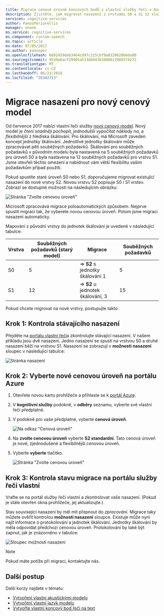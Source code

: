 ```yaml
---
title: Migrace cenové úrovně koncových bodů z vlastní služby řeči v Azure | Microsoft Docs
description: Zjistěte, jak migrovat nasazení z vrstvami S0 a S1 S2 služby řeči vlastní koncové body v kognitivní služby.
services: cognitive-services
author: PanosPeriorellis
manager: onano
ms.service: cognitive-services
ms.component: custom-speech
ms.topic: article
ms.date: 07/05/2017
ms.author: panosper
ms.openlocfilehash: 6d92459deb3464cd97c215cbf9a8320628b6da80
ms.sourcegitcommit: 95d9a6acf29405a533db943b1688612980374272
ms.translationtype: MT
ms.contentlocale: cs-CZ
ms.lasthandoff: 06/23/2018
ms.locfileid: "35342713"
---
```

# <a name="migrate-deployments-to-the-new-pricing-model"></a>Migrace nasazení pro nový cenový model
Od července 2017 nabízí vlastní řeči služby [nový cenový model](https://azure.microsoft.com/pricing/details/cognitive-services/custom-speech-service/). Nový model je *čtení snadněji pochopit*, *jednodušší vypočítat náklady na*, a *flexibilnější* z hlediska škálování. Pro škálování, má Microsoft zaveden koncept jednotky škálování. Jednotlivé jednotky škálování může zpracovávat pěti souběžných požadavků. Škálování pro souběžných požadavků v původním modelu byla nastavená na 5 souběžných požadavků pro úroveň S0 a byla nastavena na 12 souběžných požadavků pro vrstvu S1. Jsme otevřeli těchto omezení a nabídnout vám větší flexibilitu vašim požadavkům případ použití.

Pokud spustíte staré úroveň S0 nebo S1, doporučujeme migrovat existující nasazení do nové vrstvy S2. Novou vrstvu S2 popisuje S0 i S1 vrstev. Zobrazí se dostupné možnosti na následujícím obrázku:

![Stránka "Zvolte cenovou úroveň"](../../../media/cognitive-services/custom-speech-service/custom-speech-pricing-tier.png)

Microsoft zpracovává migrace poloautomatických způsobem. Nejprve spustit migraci tak, že vyberete novou cenovou úroveň. Potom jsme migraci nasazení automaticky.

Mapování z původní vrstvy do jednotek škálování je uvedené v následující tabulce:

| Vrstva | Souběžných požadavků (starý model) | Migrace | Souběžných požadavků |
|----- | ----- | ---- | ---- |
| S0 |  5   |   => **S2** s jednotky škálování 1 |   5 |
| S1 |  12  |   => **S2** u jednotek škálování, 3 |  15 |

Pokud chcete migrovat na nové vrstvy, postupujte takto:

## <a name="step-1-check-your-existing-deployment"></a>Krok 1: Kontrola stávajícího nasazení
Přejděte na [portálu vlastní řeči](http://cris.ai)a zkontrolujte stávající nasazení. V našem příkladu jsou dvě nasazení. Jedno nasazení se spustí na vrstvou S0 a druhé nasazení běží na vrstvou S1. Nasazení se zobrazují v **možnosti nasazení** sloupec v následující tabulce:

![Stránka nasazení](../../../media/cognitive-services/custom-speech-service/custom-speech-deployments.png)

## <a name="step-2-select-your-new-pricing-tier-in-the-azure-portal"></a>Krok 2: Vyberte nové cenovou úroveň na portálu Azure
1. Otevřete novou kartu prohlížeče a přihlaste se k [portál Azure](http://ms.portal.azure.com/). 

2. V **kognitivní služby** podokně, v **odběry** seznamu, vyberte své vlastní řeči předplatné. 

3. V podokně pro vaše předplatné, vyberte **cenová úroveň**.

    ![Na odkaz "Cenová úroveň"](../../../media/cognitive-services/custom-speech-service/custom-speech-update-tier.png)

4. Na **zvolte cenovou úroveň** vyberte **S2 standardní**. Tato cenová úroveň je nové, zjednodušené a flexibilnější cenovou úroveň.

5. Vyberte **vyberte** tlačítko.

    ![Stránka "Zvolte cenovou úroveň"](../../../media/cognitive-services/custom-speech-service/custom-speech-update-pricing.png)

## <a name="step-3-check-the-migration-status-in-the-custom-speech-service-portal"></a>Krok 3: Kontrola stavu migrace na portálu služby řeči vlastní
Vraťte se na portál služby řeči vlastní a zkontrolovat vaše nasazení. (Pokud je stále otevřen okna prohlížeče, jej aktualizujte.) 

Stav související nasazení by měl mít přepnout do *zpracování*. Migrace taky můžete ověřit kontrolou **možnosti nasazení** sloupce. Existuje může nyní najít informace o protokolování a jednotek škálování. Jednotky škálování by měla odpovídat předchozí cenovou úroveň. Protokolování by také být zapnut, jak je znázorněno v tabulce:

![Sloupec možnosti nasazení](../../../media/cognitive-services/custom-speech-service/custom-speech-deployments-new.png)


> [!NOTE]
> Pokud máte potíže při migraci, kontaktujte nás.
>

## <a name="next-steps"></a>Další postup
Další kurzy najdete v tématu:
* [Vytvoření vlastní akustickými modelu](cognitive-services-custom-speech-create-acoustic-model.md)
* [Vytvoření vlastní jazyk modelu](cognitive-services-custom-speech-create-language-model.md)
* [Vytvořte vlastní koncový bod řeči na text](cognitive-services-custom-speech-create-endpoint.md)
